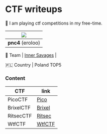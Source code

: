 # CTF writeups

:triangular_flag_on_post: I am playing ctf competitions in my free-time. 

| ![](https://github.com/eroloo.png?size=150)     |
|:-----------------------------------------------:|
| **pnc4** (eroloo)                               |

:muscle: Team    | [Inner Savages](https://ctftime.org/team/87451) |

:poland: Country | Poland TOP5

### Content

| CTF           | link                                                         |
|---------------|--------------------------------------------------------------|
| PicoCTF       | [Pico](https://github.com/eroloo/ctf/tree/main/picoCTF)      |
| BrixelCTF     | [Brixel](https://github.com/eroloo/ctf/tree/main/BrixelCTF)  |
| RitsecCTF     | [Ritsec](https://github.com/eroloo/ctf/tree/main/RITSEC_CTF) |
| WtfCTF        | [WtfCTF](https://github.com/eroloo/ctf/tree/main/WtfCTF)     |
